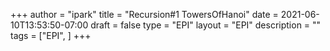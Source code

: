 +++
author = "ipark"
title = "Recursion#1 TowersOfHanoi"
date =  2021-06-10T13:53:50-07:00
draft =  false
type = "EPI"
layout = "EPI"
description = ""
tags = ["EPI", 
]
+++
